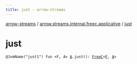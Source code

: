 ```yaml
---
title: just - arrow-streams
---
```


[arrow-streams](../index.html) / [arrow.streams.internal.freec.applicative](index.html) / [just](./just.html)

# just

`@JvmName("just1") fun <F, A> `[`A`](just.html#A)`.just(): `[`FreeC`](../arrow.streams.internal/-free-c/index.html)`<`[`F`](just.html#F)`, `[`A`](just.html#A)`>`